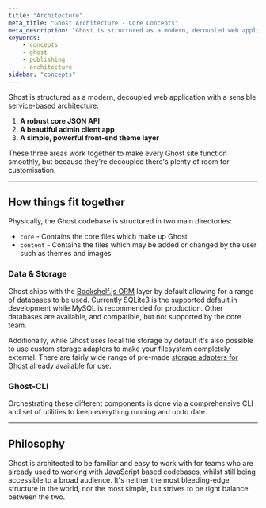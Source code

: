 ```yaml
---
title: "Architecture"
meta_title: "Ghost Architecture - Core Concepts"
meta_description: "Ghost is structured as a modern, decoupled web application. Discover how things fit together at Ghost."
keywords:
    - concepts
    - ghost
    - publishing
    - architecture
sidebar: "concepts"
---
```


Ghost is structured as a modern, decoupled web application with a sensible service-based architecture.


1. **A robust core JSON API**
2. **A beautiful admin client app**
3. **A simple, powerful front-end theme layer**

These three areas work together to make every Ghost site function smoothly, but because they're decoupled there's plenty of room for customisation.


---


## How things fit together

<!-- [TODO: Diagram] -->

Physically, the Ghost codebase is structured in two main directories:

- `core` - Contains the core files which make up Ghost
- `content` - Contains the files which may be added or changed by the user such as themes and images


### Data & Storage

Ghost ships with the [Bookshelf.js ORM](http://bookshelfjs.org) layer by default allowing for a range of databases to be used. Currently SQLite3 is the supported default in development while MySQL is recommended for production. Other databases are available, and compatible, but not supported by the core team.

Additionally, while Ghost uses local file storage by default it's also possible to use custom storage adapters to make your filesystem completely external. There are fairly wide range of pre-made [storage adapters for Ghost](/concepts/storage-adapters/) already available for use.

### Ghost-CLI

Orchestrating these different components is done via a comprehensive CLI and set of utilities to keep everything running and up to date.


---


## Philosophy

Ghost is architected to be familiar and easy to work with for teams who are already used to working with JavaScript based codebases, whilst still being accessible to a broad audience. It's neither the most bleeding-edge structure in the world, nor the most simple, but strives to be right balance between the two.
